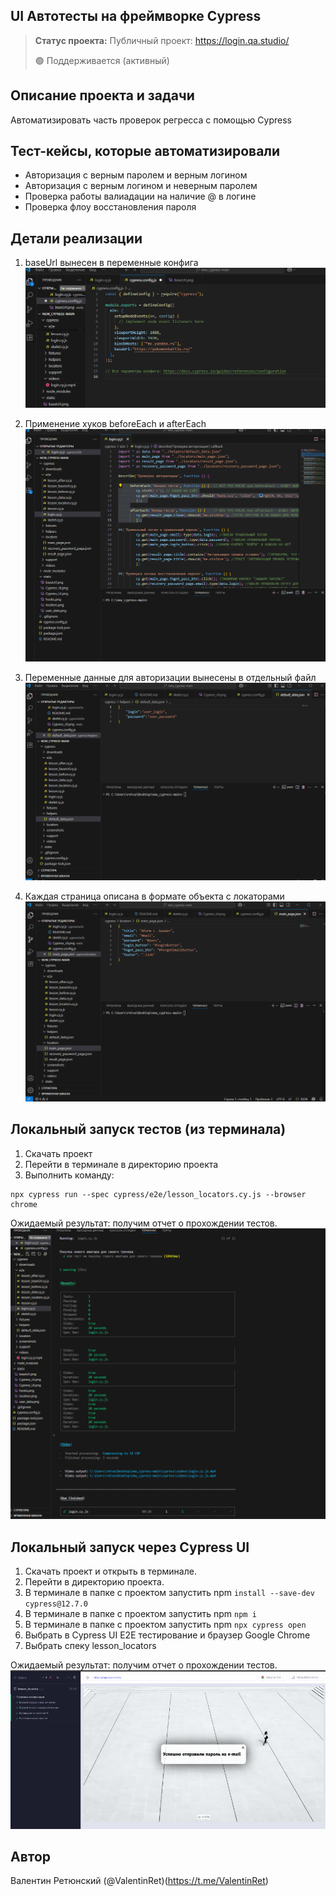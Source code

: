<h2>UI Автотесты на фреймворке Cypress</h2>

> **Статус проекта:**
> Публичный проект: https://login.qa.studio/
> 
> 🟢 Поддерживается (активный) 

## Описание проекта и задачи
Автоматизировать часть проверок регресса с помощью Cypress

## Тест-кейсы, которые автоматизировали
* Авторизация с верным паролем и верным логином
* Авторизация c верным логином и неверным паролем
* Проверка работы валиадации на наличие @ в логине
* Проверка флоу восстановления пароля

## Детали реализации

1. baseUrl вынесен в переменные конфига
![image](https://raw.githubusercontent.com/Valentin-2025/-cypress.js/refs/heads/main/BaseUrl.png)

2. Применение хуков beforeEach и afterEach
![image](https://raw.githubusercontent.com/Valentin-2025/-cypress.js/refs/heads/main/new_cypress-main/Before%20After.png)

3. Переменные данные для авторизации вынесены в отдельный файл
![image](https://raw.githubusercontent.com/Valentin-2025/-cypress.js/refs/heads/main/new_cypress-main/Avtoriz.png)

4. Каждая страница описана в формате объекта с локаторами
![image](https://raw.githubusercontent.com/Valentin-2025/-cypress.js/refs/heads/main/new_cypress-main/Lokator.png)

## Локальный запуск тестов (из терминала)
1. Скачать проект
2. Перейти в терминале в директорию проекта
2. Выполнить команду:
```
npx cypress run --spec cypress/e2e/lesson_locators.cy.js --browser chrome
```
Ожидаемый результат: получим отчет о прохождении тестов.
![image](https://raw.githubusercontent.com/Valentin-2025/-cypress.js/refs/heads/main/Cypress_cli.png)


## Локальный запуск через Cypress UI
1. Скачать проект и открыть в терминале.
2. Перейти в директорию проекта.
3. В терминале в папке с проектом запустить npm `install --save-dev cypress@12.7.0`
4. В терминале в папке с проектом запустить npm `npm i`
5. В терминале в папке с проектом запустить npm `npx cypress open`
6. Выбрать в Cypress UI E2E тестирование и браузер Google Chrome
7. Выбрать спеку lesson_locators

Ожидаемый результат: получим отчет о прохождении тестов.
![image](https://raw.githubusercontent.com/Valentin-2025/-cypress.js/refs/heads/main/new_cypress-main/cy.png)


## Автор

Валентин Ретюнский (@ValentinRet)(https://t.me/ValentinRet)
